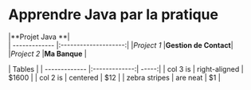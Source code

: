# Apprendre Java par la pratique

|**Projet Java                        **|  
| -------------  |:--------------------:|
|*Project 1*     |**Gestion de Contact**|
|*Project 2*     |**Ma Banque**         |



| Tables                                |
| ------------- |:-------------:| -----:|
| col 3 is      | right-aligned | $1600 |
| col 2 is      | centered      |   $12 |
| zebra stripes | are neat      |    $1 |
